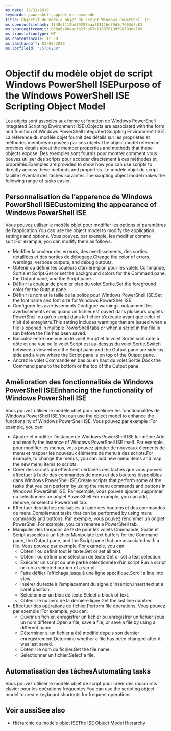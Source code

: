 ```yaml
---
ms.date: 12/31/2019
keywords: powershell,applet de commande
title: Objectif du modèle objet de script Windows PowerShell ISE
ms.openlocfilehash: 1f48df112bd19297baa311116e79d3d7603d7c81
ms.sourcegitcommit: 058a6e86eac1b27ca57a11687019df98709ed709
ms.translationtype: HT
ms.contentlocale: fr-FR
ms.lasthandoff: 01/08/2020
ms.locfileid: "75736230"
---
```

# <a name="purpose-of-the-windows-powershell-ise-scripting-object-model"></a><span data-ttu-id="f4ed4-103">Objectif du modèle objet de script Windows PowerShell ISE</span><span class="sxs-lookup"><span data-stu-id="f4ed4-103">Purpose of the Windows PowerShell ISE Scripting Object Model</span></span>

<span data-ttu-id="f4ed4-104">Les objets sont associés aux forme et fonction de Windows PowerShell Integrated Scripting Environment (ISE).</span><span class="sxs-lookup"><span data-stu-id="f4ed4-104">Objects are associated with the form and function of Windows PowerShell Integrated Scripting Environment (ISE).</span></span> <span data-ttu-id="f4ed4-105">La référence du modèle objet fournit des détails sur les propriétés et méthodes membres exposées par ces objets.</span><span class="sxs-lookup"><span data-stu-id="f4ed4-105">The object model reference provides details about the member properties and methods that these objects expose.</span></span> <span data-ttu-id="f4ed4-106">Des exemples sont fournis pour montrer comment vous pouvez utiliser des scripts pour accéder directement à ces méthodes et propriétés.</span><span class="sxs-lookup"><span data-stu-id="f4ed4-106">Examples are provided to show how you can use scripts to directly access these methods and properties.</span></span> <span data-ttu-id="f4ed4-107">Le modèle objet de script facilite l’éventail des tâches suivantes.</span><span class="sxs-lookup"><span data-stu-id="f4ed4-107">The scripting object model makes the following range of tasks easier.</span></span>

## <a name="customizing-the-appearance-of-windows-powershell-ise"></a><span data-ttu-id="f4ed4-108">Personnalisation de l’apparence de Windows PowerShell ISE</span><span class="sxs-lookup"><span data-stu-id="f4ed4-108">Customizing the appearance of Windows PowerShell ISE</span></span>

<span data-ttu-id="f4ed4-109">Vous pouvez utiliser le modèle objet pour modifier les options et paramètres de l’application.</span><span class="sxs-lookup"><span data-stu-id="f4ed4-109">You can use the object model to modify the application settings and options.</span></span> <span data-ttu-id="f4ed4-110">Vous pouvez, par exemple, les modifier comme suit :</span><span class="sxs-lookup"><span data-stu-id="f4ed4-110">For example, you can modify them as follows:</span></span>

- <span data-ttu-id="f4ed4-111">Modifier la couleur des erreurs, des avertissements, des sorties détaillées et des sorties de débogage.</span><span class="sxs-lookup"><span data-stu-id="f4ed4-111">Change the color of errors, warnings, verbose outputs, and debug outputs.</span></span>
- <span data-ttu-id="f4ed4-112">Obtenir ou définir les couleurs d’arrière-plan pour les volets Commande, Sortie et Script.</span><span class="sxs-lookup"><span data-stu-id="f4ed4-112">Get or set the background colors for the Command pane, the Output pane, and the Script pane.</span></span>
- <span data-ttu-id="f4ed4-113">Définir la couleur de premier plan du volet Sortie.</span><span class="sxs-lookup"><span data-stu-id="f4ed4-113">Set the foreground color for the Output pane.</span></span>
- <span data-ttu-id="f4ed4-114">Définir le nom et la taille de la police pour Windows PowerShell ISE.</span><span class="sxs-lookup"><span data-stu-id="f4ed4-114">Set the font name and font size for Windows PowerShell ISE.</span></span>
- <span data-ttu-id="f4ed4-115">Configurer les avertissements.</span><span class="sxs-lookup"><span data-stu-id="f4ed4-115">Configure warnings.</span></span> <span data-ttu-id="f4ed4-116">notamment les avertissements émis quand un fichier est ouvert dans plusieurs onglets PowerShell ou qu’un script dans le fichier s’exécute avant que celui-ci n’ait été enregistré.</span><span class="sxs-lookup"><span data-stu-id="f4ed4-116">This setting includes warnings that are issued when a file is opened in multiple PowerShell tabs or when a script in the file is run before the file has been saved.</span></span>
- <span data-ttu-id="f4ed4-117">Basculez entre une vue où le volet Script et le volet Sortie sont côte à côte et une vue où le volet Script est au-dessus du volet Sortie.</span><span class="sxs-lookup"><span data-stu-id="f4ed4-117">Switch between a view where the Script pane and the Output pane are side-by-side and a view where the Script pane is on top of the Output pane.</span></span>
- <span data-ttu-id="f4ed4-118">Ancrez le volet Commande en bas ou en haut du volet Sortie.</span><span class="sxs-lookup"><span data-stu-id="f4ed4-118">Dock the Command pane to the bottom or the top of the Output pane.</span></span>

## <a name="enhancing-the-functionality-of-windows-powershell-ise"></a><span data-ttu-id="f4ed4-119">Amélioration des fonctionnalités de Windows PowerShell ISE</span><span class="sxs-lookup"><span data-stu-id="f4ed4-119">Enhancing the functionality of Windows PowerShell ISE</span></span>

<span data-ttu-id="f4ed4-120">Vous pouvez utiliser le modèle objet pour améliorer les fonctionnalités de Windows PowerShell ISE.</span><span class="sxs-lookup"><span data-stu-id="f4ed4-120">You can use the object model to enhance the functionality of Windows PowerShell ISE.</span></span> <span data-ttu-id="f4ed4-121">Vous pouvez par exemple :</span><span class="sxs-lookup"><span data-stu-id="f4ed4-121">For example, you can:</span></span>

- <span data-ttu-id="f4ed4-122">Ajouter et modifier l’instance de Windows PowerShell ISE lui-même.</span><span class="sxs-lookup"><span data-stu-id="f4ed4-122">Add and modify the instance of Windows PowerShell ISE itself.</span></span> <span data-ttu-id="f4ed4-123">Par exemple, pour modifier les menus, vous pouvez ajouter de nouveaux éléments de menu et mapper les nouveaux éléments de menu à des scripts.</span><span class="sxs-lookup"><span data-stu-id="f4ed4-123">For example, to change the menus, you can add new menu items and map the new menu items to scripts.</span></span>
- <span data-ttu-id="f4ed4-124">Créer des scripts qui effectuent certaines des tâches que vous pouvez effectuer à l’aide des commandes de menu et des boutons disponibles dans Windows PowerShell ISE.</span><span class="sxs-lookup"><span data-stu-id="f4ed4-124">Create scripts that perform some of the tasks that you can perform by using the menu commands and buttons in Windows PowerShell ISE.</span></span> <span data-ttu-id="f4ed4-125">Par exemple, vous pouvez ajouter, supprimer ou sélectionner un onglet PowerShell.</span><span class="sxs-lookup"><span data-stu-id="f4ed4-125">For example, you can add, remove, or select a PowerShell tab.</span></span>
- <span data-ttu-id="f4ed4-126">Effectuer des tâches réalisables à l’aide des boutons et des commandes de menu.</span><span class="sxs-lookup"><span data-stu-id="f4ed4-126">Complement tasks that can be performed by using menu commands and buttons.</span></span> <span data-ttu-id="f4ed4-127">Par exemple, vous pouvez renommer un onglet PowerShell.</span><span class="sxs-lookup"><span data-stu-id="f4ed4-127">For example, you can rename a PowerShell tab.</span></span>
- <span data-ttu-id="f4ed4-128">Manipuler des tampons de texte pour les volets Commande, Sortie et Script associés à un fichier.</span><span class="sxs-lookup"><span data-stu-id="f4ed4-128">Manipulate text buffers for the Command pane, the Output pane, and the Script pane that are associated with a file.</span></span> <span data-ttu-id="f4ed4-129">Vous pouvez par exemple :</span><span class="sxs-lookup"><span data-stu-id="f4ed4-129">For example, you can:</span></span>
  - <span data-ttu-id="f4ed4-130">Obtenir ou définir tout le texte.</span><span class="sxs-lookup"><span data-stu-id="f4ed4-130">Get or set all text.</span></span>
  - <span data-ttu-id="f4ed4-131">Obtenir ou définir une sélection de texte.</span><span class="sxs-lookup"><span data-stu-id="f4ed4-131">Get or set a text selection.</span></span>
  - <span data-ttu-id="f4ed4-132">Exécuter un script ou une partie sélectionnée d’un script.</span><span class="sxs-lookup"><span data-stu-id="f4ed4-132">Run a script or run a selected portion of a script.</span></span>
  - <span data-ttu-id="f4ed4-133">Faire défiler l’affichage jusqu’à une ligne spécifique.</span><span class="sxs-lookup"><span data-stu-id="f4ed4-133">Scroll a line into view.</span></span>
  - <span data-ttu-id="f4ed4-134">Insérer du texte à l’emplacement du signe d’insertion.</span><span class="sxs-lookup"><span data-stu-id="f4ed4-134">Insert text at a caret position.</span></span>
  - <span data-ttu-id="f4ed4-135">Sélectionner un bloc de texte.</span><span class="sxs-lookup"><span data-stu-id="f4ed4-135">Select a block of text.</span></span>
  - <span data-ttu-id="f4ed4-136">Obtenir le numéro de la dernière ligne.</span><span class="sxs-lookup"><span data-stu-id="f4ed4-136">Get the last line number.</span></span>
- <span data-ttu-id="f4ed4-137">Effectuer des opérations de fichier.</span><span class="sxs-lookup"><span data-stu-id="f4ed4-137">Perform file operations.</span></span> <span data-ttu-id="f4ed4-138">Vous pouvez par exemple :</span><span class="sxs-lookup"><span data-stu-id="f4ed4-138">For example, you can:</span></span>
  - <span data-ttu-id="f4ed4-139">Ouvrir un fichier, enregistrer un fichier ou enregistrer un fichier sous un nom différent.</span><span class="sxs-lookup"><span data-stu-id="f4ed4-139">Open a file, save a file, or save a file by using a different name.</span></span>
  - <span data-ttu-id="f4ed4-140">Déterminer si un fichier a été modifié depuis son dernier enregistrement.</span><span class="sxs-lookup"><span data-stu-id="f4ed4-140">Determine whether a file has been changed after it was last saved.</span></span>
  - <span data-ttu-id="f4ed4-141">Obtenir le nom du fichier.</span><span class="sxs-lookup"><span data-stu-id="f4ed4-141">Get the file name.</span></span>
  - <span data-ttu-id="f4ed4-142">Sélectionner un fichier.</span><span class="sxs-lookup"><span data-stu-id="f4ed4-142">Select a file.</span></span>

## <a name="automating-tasks"></a><span data-ttu-id="f4ed4-143">Automatisation des tâches</span><span class="sxs-lookup"><span data-stu-id="f4ed4-143">Automating tasks</span></span>

<span data-ttu-id="f4ed4-144">Vous pouvez utiliser le modèle objet de script pour créer des raccourcis clavier pour les opérations fréquentes.</span><span class="sxs-lookup"><span data-stu-id="f4ed4-144">You can use the scripting object model to create keyboard shortcuts for frequent operations.</span></span>

## <a name="see-also"></a><span data-ttu-id="f4ed4-145">Voir aussi</span><span class="sxs-lookup"><span data-stu-id="f4ed4-145">See also</span></span>

- [<span data-ttu-id="f4ed4-146">Hiérarchie du modèle objet ISE</span><span class="sxs-lookup"><span data-stu-id="f4ed4-146">The ISE Object Model Hierarchy</span></span>](The-ISE-Object-Model-Hierarchy.md)
